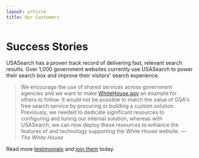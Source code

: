 ```yaml
---
layout: article
title: Our Customers
---
```

# Success Stories
USASearch has a proven track record of delivering fast, relevant search results. Over 1,000
government websites currently use USASearch to power their search box and improve their
visitors' search experience.

> We encourage the use of shared services across government agencies and we want to make
> [WhiteHouse.gov](http://www.whitehouse.gov/) an example for others to follow.
> It would not be possible to match the value of GSA's free search service by procuring or
> building a custom solution.
> Previously, we needed to dedicate significant resources to configuring and
> tuning our internal solution, whereas with USASearch, we can now deploy these
> resources to enhance the features of and technology supporting the White House
> website.
> *&mdash;The White House*

Read more [testimonials](/tagged/testimonial) and [join them](http://search.usa.gov/affiliates/home) today.